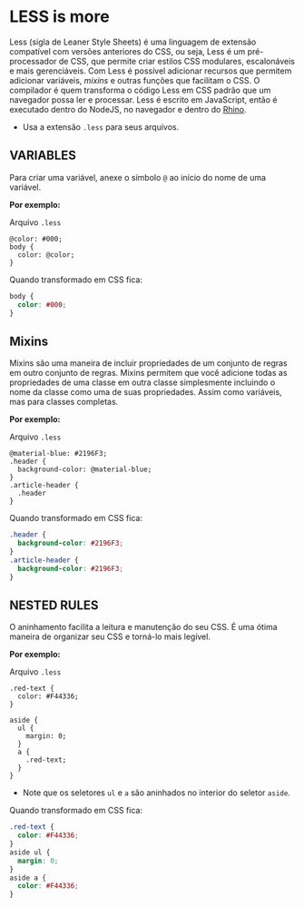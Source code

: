 # LESS is more

Less (sigla de Leaner Style Sheets) é uma linguagem de extensão compatível com versões anteriores do 
CSS, ou seja, Less é um pré-processador de CSS, que permite criar estilos CSS modulares, escalonáveis 
e mais gerenciáveis. Com Less é possível adicionar recursos que permitem adicionar variáveis, 
_mixins_ e outras funções que facilitam o CSS. O compilador é quem transforma o código Less em CSS 
padrão que um navegador possa ler e processar. Less é escrito em JavaScript, então é executado dentro 
do NodeJS, no navegador e dentro do [Rhino](https://github.com/mozilla/rhino). 

- Usa a extensão `.less` para seus arquivos.

## VARIABLES

Para criar uma variável, anexe o símbolo `@` ao início do nome de uma variável.

**Por exemplo:**

Arquivo `.less`

```less 
@color: #000;
body {
  color: @color;
}
```

Quando transformado em CSS fica:

```css
body {
  color: #000;
}
```

## Mixins

Mixins são uma maneira de incluir propriedades de um conjunto de regras em outro conjunto de regras. 
Mixins permitem que você adicione todas as propriedades de uma classe em outra classe simplesmente 
incluindo o nome da classe como uma de suas propriedades. Assim como variáveis, mas para classes 
completas. 

**Por exemplo:**

Arquivo `.less`

```less 
@material-blue: #2196F3;
.header {
  background-color: @material-blue;
}
.article-header {
  .header
}
```

Quando transformado em CSS fica:

```css
.header {
  background-color: #2196F3;
}
.article-header {
  background-color: #2196F3;
}
```

## NESTED RULES

O aninhamento facilita a leitura e manutenção do seu CSS. É uma ótima maneira de organizar 
seu CSS e torná-lo mais legível.

**Por exemplo:**

Arquivo `.less`

```less 
.red-text {
  color: #F44336;
}

aside {
  ul {
    margin: 0;
  }
  a {
    .red-text;
  }
}
```

- Note que os seletores `ul` e `a` são aninhados no interior do seletor `aside`. 

Quando transformado em CSS fica:

```css
.red-text {
  color: #F44336;
}
aside ul {
  margin: 0;
}
aside a {
  color: #F44336;
}
```





